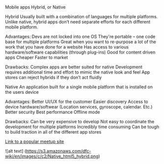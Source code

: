 Mobile apps
Hybrid, or Native

Hybrid 
Usually built with a combination of languages for multiple platforms. Unlike native, hybrid apps don’t need separate efforts for each different mobile platform.

Advantages:
Devs are not locked into one OS 
They're portable – one code base for multiple platforms
Great when you want to re-purpose a lot of the work that you have done for a website
Has access to various hardware/software capabilities (through plug-ins)
Good for content driven apps
Cheaper
Faster to market

Drawbacks:
Complex apps are better suited for native
Development requires additional time and effort to mimic the native look and feel
App stores can reject hybrids if they don’t act fluidly


Native
An application built for a single mobile platform that is installed on the users device

Advantages:
Better UI/UX for the customer
Easier discovery
Access to device hardware/softwear (Location services, gyroscope, calendar. Etc.)
Better security 
Best performance
Offline mode

Drawbacks:
Can be very expensive to develop 
Not easy to coordinate the development for multiple platforms
Incredibly time consuming
Can be tough to build traction in all of the different app stores

[Link to a popular meetup site](https://www.meetup.com)

 ![alt text]
 (https://s3.amazonaws.com/dfc-wiki/en/images/c/c2/Native_html5_hybrid.png)
 
